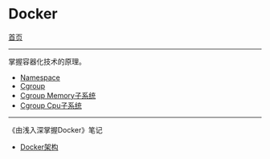 Docker
=============

[首页](../README.md)

-----

掌握容器化技术的原理。

- [Namespace](01-namespace.md)
- [Cgroup](02-1-cgroup.md)
- [Cgroup Memory子系统](02-2-cgroup-memory.md)
- [Cgroup Cpu子系统](02-3-cgroup-cpu.md)


---------------
《由浅入深掌握Docker》笔记
- [Docker架构](50-1-docker-arch.md)
